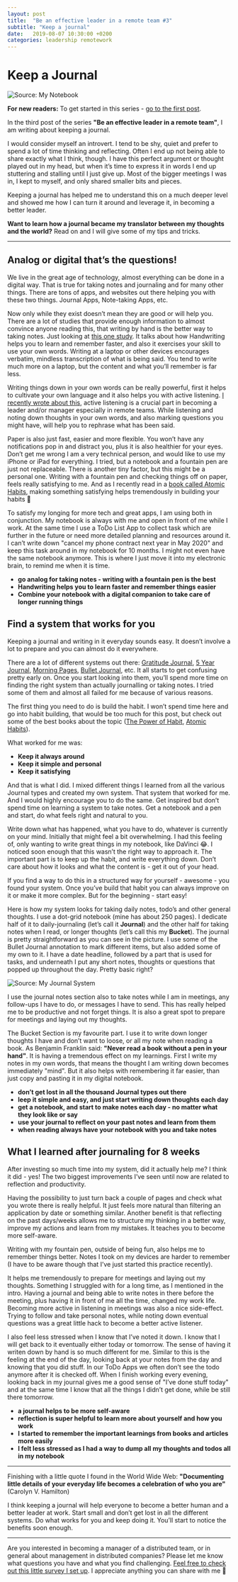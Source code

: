 ```yaml
---
layout: post
title:  "Be an effective leader in a remote team #3"
subtitle: "Keep a journal"
date:   2019-08-07 10:30:00 +0200
categories: leadership remotework
---
```

# Keep a Journal

![Source: My Notebook](/assets/journal-book.jpeg)

**For new readers:** To get started in this series - [go to the first post](https://marcuswermuth.com/remote-leader-working-routine/ "Go to the first post").

In the third post of the series **"Be an effective leader in a remote team"**, I am writing about keeping a journal. 

I would consider myself an introvert. I tend to be shy, quiet and prefer to spend a lot of time thinking and reflecting. Often I end up not being able to share exactly what I think, though. I have this perfect argument or thought played out in my head, but when it’s time to express it in words I end up stuttering and stalling until I just give up. Most of the bigger meetings I was in, I kept to myself, and only shared smaller bits and pieces. 

Keeping a journal has helped me to understand this on a much deeper level and showed me how I can turn it around and leverage it, in becoming a better leader. 

**Want to learn how a journal became my translator between my thoughts and the world?** Read on and I will give some of my tips and tricks.

----

## Analog or digital that’s the questions!
We live in the great age of technology, almost everything can be done in a digital way. That is true for taking notes and journaling and for many other things. There are tons of apps, and websites out there helping you with these two things. Journal Apps, Note-taking Apps, etc.

Now only while they exist doesn’t mean they are good or will help you. There are a lot of studies that provide enough information to almost convince anyone reading this, that writing by hand is the better way to taking notes. Just looking at [this one study](http://pss.sagepub.com/content/25/6/1159). It talks about how Handwriting helps you to learn and remember faster, and also it exercises your skill to use your own words. Writing at a laptop or other devices encourages verbatim, mindless transcription of what is being said. You tend to write much more on a laptop, but the content and what you’ll remember is far less. 

Writing things down in your own words can be really powerful, first it helps to cultivate your own language and it also helps you with active listening. [I recently wrote about this](https://marcuswermuth.com/listen-then-listen-more/), active listening is a crucial part in becoming a leader and/or manager especially in remote teams. While listening and noting down thoughts in your own words, and also marking questions you might have, will help you to rephrase what has been said.

Paper is also just fast, easier and more flexible. You won’t have any notifications pop in and distract you, plus it is also healthier for your eyes. Don’t get me wrong I am a very technical person, and would like to use my iPhone or iPad for everything. I tried, but a notebook and a fountain pen are just not replaceable. There is another tiny factor, but this might be a personal one. Writing with a fountain pen and checking things off on paper, feels really satisfying to me. And as I recently read in a [book called Atomic Habits](https://jamesclear.com/atomic-habits), making something satisfying helps tremendously in building your habits 🙌

To satisfy my longing for more tech and great apps, I am using both in conjunction. My notebook is always with me and open in front of me while I work. At the same time I use a ToDo List App to collect task which are further in the future or need more detailed planning and resources around it. I can’t write down "cancel my phone contract next year in May 2020" and keep this task around in my notebook for 10 months. I might not even have the same notebook anymore. This is where I just move it into my electronic brain, to remind me when it is time.

- **go analog for taking notes - writing with a fountain pen is the best**
- **Handwriting helps you to learn faster and remember things easier**
- **Combine your notebook with a digital companion to take care of longer running things**

## Find a system that works for you
Keeping a journal and writing in it everyday sounds easy. It doesn’t involve a lot to prepare and you can almost do it everywhere. 

There are a lot of different systems out there: [Gratitude Journal](https://greatergood.berkeley.edu/article/item/tips_for_keeping_a_gratitude_journal),  [5 Year Journal](https://5yearjournal.com/index.html), [Morning Pages](https://juliacameronlive.com/basic-tools/morning-pages/), [Bullet Journal](https://bulletjournal.com), etc. It all starts to get confusing pretty early on. Once you start looking into them, you’ll spend more time on finding the right system than actually journalling or taking notes. I tried some of them and almost all failed for me because of various reasons. 

The first thing you need to do is build the habit. I won’t spend time here and go into habit building, that would be too much for this post, but check out some of the best books about the topic ([The Power of Habit](https://charlesduhigg.com/the-power-of-habit/), [Atomic Habits](https://jamesclear.com/atomic-habits)). 

What worked for me was:
- **Keep it always around**
- **Keep it simple and personal**
- **Keep it satisfying**

And that is what I did. I mixed different things I learned from all the various Journal types and created my own system. That system that worked for me. And I would highly encourage you to do the same. Get inspired but don’t spend time on learning a system to take notes. Get a notebook and a pen and start, do what feels right and natural to you.

Write down what has happened, what you have to do, whatever is currently on your mind. Initially that might feel a bit overwhelming. I had this feeling of, only wanting to write great things in my notebook, like DaVinci 😂. I noticed soon enough that this wasn’t the right way to approach it. The important part is to keep up the habit, and write everything down. Don’t care about how it looks and what the content is - get it out of your head.

If you find a way to do this in a structured way for yourself - awesome - you found your system. Once you’ve build that habit you can always improve on it or make it more complex. But for the beginning - start easy!

Here is how my system looks for taking daily notes, todo’s and other general thoughts. I use a dot-grid notebook (mine has about 250 pages). I dedicate half of it to daily-journaling (let’s call it **Journal**) and the other half for taking notes when I read, or longer thoughts (let’s call this my **Bucket**). The journal is pretty straightforward as you can see in the picture. I use some of the Bullet Journal annotation to mark different items, but also added some of my own to it. I have a date headline, followed by a part that is used for tasks, and underneath I put any short notes, thoughts or questions that popped up throughout the day. Pretty basic right? 

![Source: My Journal System](/assets/journal-system.jpeg)

I use the journal notes section also to take notes while I am in meetings, any follow-ups I have to do, or messages I have to send. This has really helped me to be productive and not forget things. It is also a great spot to prepare for meetings and laying out my thoughts. 

The Bucket Section is my favourite part. I use it to write down longer thoughts I have and don’t want to loose, or all my note when reading a book. As Benjamin Franklin said: **"Never read a book without a pen in your hand"**. It is having a tremendous effect on my learnings. First I write my notes in my own words, that means the thought I am writing down becomes immediately "mind". But it also helps with remembering it far easier, than just copy and pasting it in my digital notebook. 

- **don’t get lost in all the thousand Journal types out there**
- **leep it simple and easy, and just start writing down thoughts each day**
- **get a notebook, and start to make notes each day - no matter what they look like or say**
- **use your journal to reflect on your past notes and learn from them**
- **when reading always have your notebook with you and take notes**

## What I learned after journaling for 8 weeks
After investing so much time into my system, did it actually help me? I think it did - yes! The two biggest improvements I’ve seen until now are related to reflection and productivity. 

Having the possibility to just turn back a couple of pages and check what you wrote there is really helpful. It just feels more natural than filtering an application by date or something similar. Another benefit is that reflecting on the past days/weeks allows me to structure my thinking in a better way, improve my actions and learn from my mistakes. It teaches you to become more self-aware.

Writing with my fountain pen, outside of being fun, also helps me to remember things better. Notes I took on my devices are harder to remember (I have to be aware though that I’ve just started this practice recently).

It helps me tremendously to prepare for meetings and laying out my thoughts. Something I struggled with for a long time, as I mentioned in the intro. Having a journal and being able to write notes in there before the meeting, plus having it in front of me all the time, changed my work life. Becoming more active in listening in meetings was also a nice side-effect. Trying to follow and take personal notes, while noting down eventual questions was a great little hack to become a better active listener. 

I also feel less stressed when I know that I’ve noted it down. I know that I will get back to it eventually either today or tomorrow. The sense of having it writen down by hand is so much different for me. Similar to this is the feeling at the end of the day, looking back at your notes from the day and knowing that you did stuff. In our ToDo Apps we often don’t see the todo anymore after it is checked off. When I finish working every evening, looking back in my journal gives me a good sense of "I’ve done stuff today" and at the same time I know that all the things I didn’t get done, while be still there tomorrow. 

- **a journal helps to be more self-aware**
- **reflection is super helpful to learn more about yourself and how you work**
- **I started to remember the important learnings from books and articles more easily**
- **I felt less stressed as I had a way to dump all my thoughts and todos all in my notebook**

---- 
Finishing with a little quote I found in the World Wide Web: **"Documenting little details of your everyday life becomes a celebration of who you are"** (Carolyn V. Hamilton)

I think keeping a journal will help everyone to become a better human and a better leader at work. Start small and don’t get lost in all the different systems. Do what works for you and keep doing it. You’ll start to notice the benefits soon enough.

---- 
Are you interested in becoming a manager of a distributed team, or in general about management in distributed companies? Please let me know what questions you have and what you find challenging. [Feel free to check out this little survey I set up](https://airtable.com/shrLpPjz637ij4xVk "Survey"). I appreciate anything you can share with me 🙌